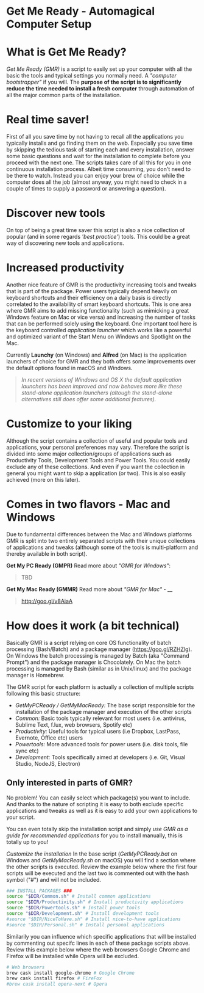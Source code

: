 Get Me Ready - Automagical Computer Setup
=========================================

# What is Get Me Ready?

_Get Me Ready (GMR)_ is a script to easily set up your computer with all the basic the tools and typical settings you normally need. A _"computer bootstrapper"_ if you will. The **purpose of the script is to significantly reduce the time needed to install a fresh computer** through automation of all the major common parts of the installation. 

# Real time saver! 
First of all you save time by not having to recall all the applications you typically installs and go finding them on the web. Especially you save time by skipping the tedious task of starting each and every installation, answer some basic questions and wait for the installation to complete before you proceed with the next one. The scripts takes care of all this for you in one continuous installation process. Albeit time consuming, you don't need to be there to watch. Instead you can enjoy your brew of choice while the computer does all the job (almost anyway, you might need to check in a couple of times to supply a password or answering a question).

# Discover new tools
On top of being a great time saver this script is also a nice collection of popular (and in some regards _'best practice'_) tools. This could be a great way of discovering new tools and applications.

# Increased productivity
Another nice feature of GMR is the productivity increasing tools and tweaks that is part of the package. Power users typically depend heavily on keyboard shortcuts and their efficiency on a daily basis is directly correlated to the availability of smart keyboard shortcuts. This is one area where GMR aims to add missing functionality (such as mimicking a great Windows feature on Mac or vice versa) and increasing the number of tasks that can be performed solely using the keyboard. One important tool here is the keyboard controlled _application launcher_ which works like a powerful and optimized variant of the Start Menu on Windows and Spotlight on the Mac. 

Currently **Launchy** (on Windows) and **Alfred** (on Mac) is the application launchers of choice for GMR and they both offers some improvements over the default options found in macOS and Windows.

> _In recent versions of Windows and OS X the default application launchers has been improved and now behaves more like these stand-alone application launchers (altough the stand-alone alternatives still does offer some additional features)._

# Customize to your liking 
Although the script contains a collection of useful and popular tools and applications, your personal preferences may vary. Therefore the script is divided into some major collection/groups of applications such as Productivity Tools, Development Tools and Power Tools. You could easily exclude any of these collections. And even if you want the collection in general you might want to skip a application (or two). This is also easily achieved (more on this later).

# Comes in two flavors - Mac and Windows 
Due to fundamental differences between the Mac and Windows platforms GMR is split into two entirely separated scripts with their unique collections of applications and tweaks (although some of the tools is multi-platform and thereby available in both script).

**Get My PC Ready (GMPR)**
Read more about _"GMR for Windows"_:
> TBD
 
**Get My Mac Ready (GMMR)**
Read more about _"GMR for Mac"_ - __
> http://goo.gl/v8AiaA

# How does it work (a bit technical)
Basically GMR is a script relying on core OS functionality of batch processing (Bash/Batch) and a package manager (https://goo.gl/RZHZlg). On Windows the batch processing is managed by Batch (aka "Command Prompt") and the package manager is Chocolately. On Mac the batch processing is managed by Bash (similar as in Unix/linux) and the package manager is Homebrew.

The GMR script for each platform is actually a collection of multiple scripts following this basic structure:
- _GetMyPCReady / GetMyMacReady:_ The base script responsible for the installation of the package manager and execution of the other scripts
- _Common:_ Basic tools typically relevant for most users (i.e. antivirus, Sublime Text, f.lux, web browsers, Spotify etc)
- _Productivity:_ Useful tools for typical users (i.e Dropbox, LastPass, Evernote, Office etc) users  
- _Powertools:_ More advanced tools for power users (i.e. disk tools, file sync etc)
- _Development:_ Tools specifically aimed at developers (i.e. Git, Visual Studio, NodeJS, Electron) 

## Only interested in parts of GMR?
No problem! You can easily select which package(s) you want to include. And thanks to the nature of scripting it is easy to both exclude specific applications and tweaks as well as it is easy to add your own applications to your script.

You can even totally skip the installation script and simply *use GMR as a guide for recommended applications* for you to install manually, this is totally up to you!

*Customize the installation*
In the base script (_GetMyPCReady.bat_ on Windows and _GetMyMacReady.sh_ on macOS) you will find a section where the other scripts is executed. Review the example below where the first four scripts will be executed and the last two is commented out with the hash symbol ("#") and will not be included.

```bash
### INSTALL PACKAGES ###
source "$DIR/Common.sh" # Install common applications
source "$DIR/Productivity.sh" # Install productivity applications
source "$DIR/Powertools.sh" # Install power tools
source "$DIR/Development.sh" # Install development tools
#source "$DIR/NiceToHave.sh" # Install nice-to-have applications
#source "$DIR/Personal.sh" # Install personal applications
```
 
Similarily you can influence which specific applications that will be installed by commenting out specifc lines in each of these package scripts above. Review this example below where the web browsers Google Chrome and Firefox will be installed while Opera will be excluded. 

```bash
# Web browsers
brew cask install google-chrome # Google Chrome
brew cask install firefox # FireFox
#brew cask install opera-next # Opera
```
